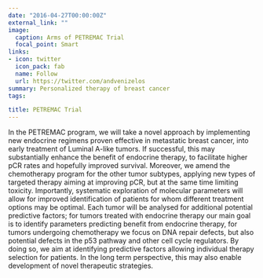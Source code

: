 ```yaml
---
date: "2016-04-27T00:00:00Z"
external_link: ""
image:
  caption: Arms of PETREMAC Trial
  focal_point: Smart
links:
- icon: twitter
  icon_pack: fab
  name: Follow
  url: https://twitter.com/andvenizelos
summary: Personalized therapy of breast cancer
tags:

title: PETREMAC Trial
---
```


In the PETREMAC program, we will take a novel approach by implementing new endocrine regimens proven effective in metastatic breast cancer, into early treatment of Luminal A-like tumors. If successful, this may substantially enhance the benefit of endocrine therapy, to facilitate higher pCR rates and hopefully improved survival. Moreover, we amend the chemotherapy program for the other tumor subtypes, applying new types of targeted therapy aiming at improving pCR, but at the same time limiting toxicity. Importantly, systematic exploration of molecular parameters will allow for improved identification of patients for whom different treatment options may be optimal. Each tumor will be analysed for additional potential predictive factors; for tumors treated with endocrine therapy our main goal is to identify parameters predicting benefit from endocrine therapy, for tumors undergoing chemotherapy we focus on DNA repair defects, but also potential defects in the p53 pathway and other cell cycle regulators. By doing so, we aim at identifying predictive factors allowing individual therapy selection for patients. In the long term perspective, this may also enable development of novel therapeutic strategies.
